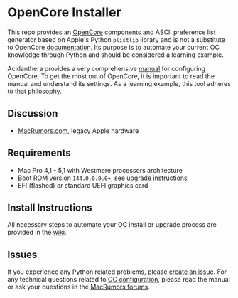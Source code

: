 # OpenCore Installer

This repo provides an [OpenCore](../../../../acidanthera/OpenCorePkg) components and ASCII preference list generator based on Apple's Python `plistlib` library and is not a substitute to OpenCore [documentation](../../../../acidanthera/OpenCorePkg/tree/master/Docs). Its purpose is to automate your current OC knowledge through Python and should be considered a learning example.

Acidanthera provides a very comprehensive [manual](../../../../acidanthera/OpenCorePkg/blob/master/Docs/Configuration.pdf) for configuring OpenCore. To get the most out of OpenCore, it is important to read the manual and understand its settings. As a learning example, this tool adheres to that philosophy.

## Discussion

- [MacRumors.com](https://forums.macrumors.com/threads/2207814/), legacy Apple hardware

## Requirements

- Mac Pro 4,1 - 5,1 with Westmere processors architecture
- Boot ROM version `144.0.0.0.0+`, see [upgrade instructions](https://forums.macrumors.com/threads/2142418/)
- EFI (flashed) or standard UEFI graphics card

## Install Instructions

All necessary steps to automate your OC install or upgrade process are provided in the [wiki](../../wiki).

## Issues

If you experience any Python related problems, please [create an issue](/../../issues). For any technical questions related to [OC configuration](../../../../acidanthera/OpenCorePkg/blob/master/Docs), please read the manual or ask your questions in the [MacRumors forums](https://forums.macrumors.com/threads/2207814/).
